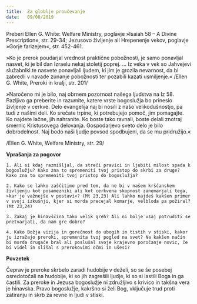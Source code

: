 ```yaml
---
title:  Za globlje proučevanje
date:   09/08/2019
---
```


Preberi Ellen G. White: Welfare Ministry, poglavje »Isaiah 58 – A Divine Prescription«, str. 29-34; Jezusovo življenje ali Hrepenenje vekov, poglavje »Gorje farizejem«, str. 452-461.

»Ko je prerok poudarjal vrednost praktične pobožnosti, je samo ponavljal nasvet, ki je bil dan Izraelu nekaj stoletij poprej. … Iz veka v vek so Jahvejevi služabniki te nasvete ponavljali ljudem, ki jim je grozila nevarnost, da bi zabredli v navade zunanje pobožnosti ter pozabili kazati usmiljenje.« /Ellen G. White, Preroki in kralji, str. 201/

»Naročeno mi je bilo, naj obrnem pozornost našega ljudstva na Iz 58. Pazljivo ga preberite in razumite, katere vrste bogoslužja bo prineslo življenje v cerkve. Delo evangelija naj bi nosili z našo velikodušnostjo, pa tudi z našimi deli. Ko srečate trpine, ki potrebujejo pomoč, jim pomagajte. Ko najdete lačne, jih nahranite. Ko boste tako ravnali, boste delali znotraj smernic Kristusovega delovanja. Gospodarjevo sveto delo je bilo dobrodelnost. Naj bodo naši ljudje povsod spodbujeni, da se mu pridružijo.«

/Ellen G. White, Welfare Ministry, str. 29/

**Vprašanja za pogovor**

`1.	Ali si kdaj razmišljal, da streči pravici in ljubiti milost spada k bogoslužju? Kako zna to spremeniti tvoj pristop do skrbi za druge? Kako zna to spremeniti tvoj pristop do bogoslužja?`

`2.	Kako se lahko zaščitimo pred tem, da ne bi v našem krščanskem življenju kot posamezniki ali kot cerkvena skupnost zanemarjali tega, »kar je važnejše v postavi«? (Mt 23,23) Ali lahko najdeš kakšen primer v svoji izkušnji, kjer si morda precejal komarje, velbloda pa požiral? (Mt 23,24)`

`3.	Zakaj je hinavščina tako velik greh? Ali ni bolje vsaj potruditi se pretvarjati, da nam gre dobro?`

`4.	Kako Božja vizija in gorečnost do ubogih in tistih v stiski, kakor ju izražajo preroki, spremenita tvoj pogled na svet? Na kakšen način bi morda drugače bral ali poslušal svoje krajevno poročanje novic, če bi videl in slišal s prerokovimi očmi in ušesi?`

**Povzetek**

Čeprav je preroke skrbelo zaradi hudobije v deželi, so se še posebej osredotočali na hudobije, ki so jih zagrešili ljudje, ki so si lastili Boga in ga častili. Za preroke in Jezusa bogoslužje ni združljivo s krivico in takšna vera je hinavska. Pravo bogoslužje, kakršno si želi Bog, vključuje trud proti zatiranju in skrb za revne in ljudi v stiski.
